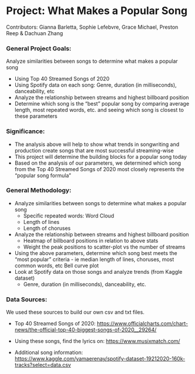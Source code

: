 # Project: What Makes a Popular Song
Contributors: Gianna Barletta, Sophie Lefebvre, Grace Michael, Preston Reep & Dachuan Zhang

### General Project Goals:
Analyze similarities between songs to determine what makes a popular song
- Using Top 40 Streamed Songs of 2020
- Using Spotify data on each song: Genre, duration (in milliseconds), danceability, etc
- Analyze the relationship between streams and highest billboard position
- Determine which song is the “best” popular song by comparing average length, most repeated words, etc. and seeing which song is closest to these parameters

### Significance:
- The analysis above will help to show what trends in songwriting and production create songs that are most successful streaming-wise
- This project will determine the building blocks for a popular song today
- Based on the analysis of our parameters, we determined which song from the Top 40 Streamed Songs of 2020 most closely represents the “popular song formula”

### General Methodology:
- Analyze similarities between songs to determine what makes a popular song
  - Specific repeated words: Word Cloud
  - Length of lines 
  - Length of choruses 
- Analyze the relationship between streams and highest billboard position
  - Heatmap of billboard positions in relation to above stats
  - Weight the peak positions to scatter-plot vs the number of streams
- Using the above parameters, determine which song best meets the “most popular” criteria - ie median length of lines, choruses, most common words, etc
Bell curve plot
- Look at Spotify data on those songs and analyze trends (from Kaggle dataset)
  - Genre, duration (in milliseconds), danceability, etc.


### Data Sources:
We used these sources to build our own csv and txt files.
- Top 40 Streamed Songs of 2020: https://www.officialcharts.com/chart-news/the-official-top-40-biggest-songs-of-2020__29264/ 

- Using these songs, find the lyrics on: https://www.musixmatch.com/ 

- Additional song information: https://www.kaggle.com/yamaerenay/spotify-dataset-19212020-160k-tracks?select=data.csv
